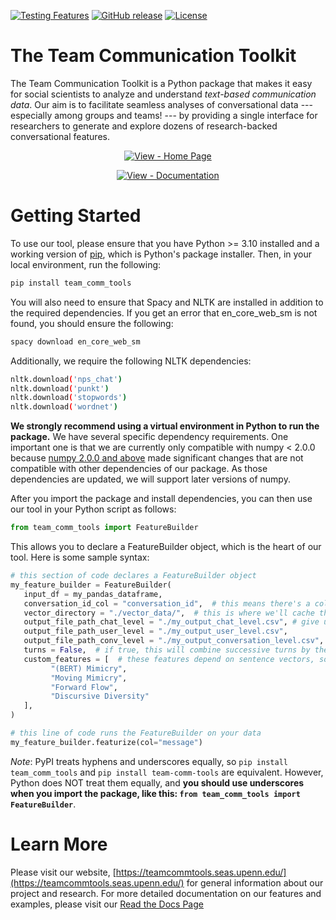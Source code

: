 [![Testing Features](https://github.com/Watts-Lab/team_comm_tools/workflows/Testing%20Features/badge.svg)](https://github.com/Watts-Lab/team_comm_tools/actions?query=workflow:"Testing+Features")
[![GitHub release](https://img.shields.io/github/release/Watts-Lab/team_comm_tools?include_prereleases=&sort=semver&color=blue)](https://github.com/Watts-Lab/team_comm_tools/releases/)
[![License](https://img.shields.io/badge/License-MIT-blue)](#license)

# The Team Communication Toolkit
The Team Communication Toolkit is a Python package that makes it easy for social scientists to analyze and understand *text-based communication data*. Our aim is to facilitate seamless analyses of conversational data --- especially among groups and teams! --- by providing a single interface for researchers to generate and explore dozens of research-backed conversational features.

<div align="center">

[![View - Home Page](https://img.shields.io/badge/View_site-GH_Pages-2ea44f?style=for-the-badge)](https://teamcommtools.seas.upenn.edu/)

[![View - Documentation](https://img.shields.io/badge/view-Documentation-blue?style=for-the-badge)](https://conversational-featurizer.readthedocs.io/en/latest/ "Go to project documentation")

</div>

# Getting Started

To use our tool, please ensure that you have Python >= 3.10 installed and a working version of [pip](https://pypi.org/project/pip/), which is Python's package installer. Then, in your local environment, run the following:

```sh
pip install team_comm_tools
```

You will also need to ensure that Spacy and NLTK are installed in addition to the required dependencies. If you get an error that en_core_web_sm is not found, you should ensure the following:

```sh
spacy download en_core_web_sm
```

Additionally, we require the following NLTK dependencies:

```sh
nltk.download('nps_chat')
nltk.download('punkt')
nltk.download('stopwords')
nltk.download('wordnet')
```

**We strongly recommend using a virtual environment in Python to run the package.** We have several specific dependency requirements. One important one is that we are currently only compatible with numpy < 2.0.0 because [numpy 2.0.0 and above](https://numpy.org/devdocs/release/2.0.0-notes.html#changes) made significant changes that are not compatible with other dependencies of our package. As those dependencies are updated, we will support later versions of numpy.

After you import the package and install dependencies, you can then use our tool in your Python script as follows:

```python
from team_comm_tools import FeatureBuilder
```

This allows you to declare a FeatureBuilder object, which is the heart of our tool. Here is some sample syntax:

```python
# this section of code declares a FeatureBuilder object
my_feature_builder = FeatureBuilder(
   input_df = my_pandas_dataframe,
   conversation_id_col = "conversation_id",  # this means there's a column in your data called 'conversation_id' that uniquely identifies a conversation
   vector_directory = "./vector_data/",  # this is where we'll cache things like sentence vectors; this directory doesn't have to exist; we'll create it for you!
   output_file_path_chat_level = "./my_output_chat_level.csv", # give us names for the utterance (chat), speaker (user), and conversation-level outputs
   output_file_path_user_level = "./my_output_user_level.csv",
   output_file_path_conv_level = "./my_output_conversation_level.csv",
   turns = False,  # if true, this will combine successive turns by the same speaker.
   custom_features = [  # these features depend on sentence vectors, so they take longer to generate on larger datasets. Add them in manually if you are interested in adding them to your output!
         "(BERT) Mimicry",
         "Moving Mimicry",
         "Forward Flow",
         "Discursive Diversity"
   ],
)

# this line of code runs the FeatureBuilder on your data
my_feature_builder.featurize(col="message")
```

*Note*: PyPI treats hyphens and underscores equally, so `pip install team_comm_tools` and `pip install team-comm-tools` are equivalent. However, Python does NOT treat them equally, and **you should use underscores when you import the package, like this: `from team_comm_tools import FeatureBuilder`**.


# Learn More
Please visit our website, [https://teamcommtools.seas.upenn.edu/](https://teamcommtools.seas.upenn.edu/) for general information about our project and research. For more detailed documentation on our features and examples, please visit our [Read the Docs Page](https://conversational-featurizer.readthedocs.io/en/latest/)